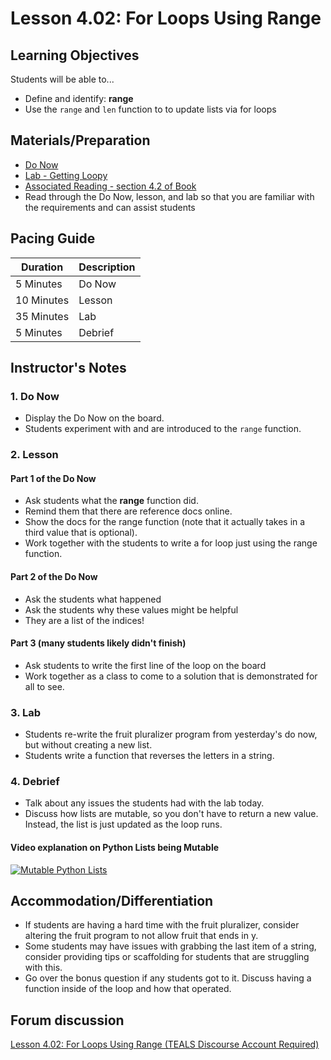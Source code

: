 # Lesson 4.02: For Loops Using Range

## Learning Objectives

Students will be able to...

* Define and identify: **range**
* Use the `range` and `len` function to to update lists via for loops

## Materials/Preparation

* [Do Now]
* [Lab - Getting Loopy]
* [Associated Reading - section 4.2 of Book](https://tealsk12.gitbook.io/intro-cs-2/readings#4-2)
* Read through the Do Now, lesson, and lab so that you are familiar with the requirements and can assist students

## Pacing Guide

| **Duration**   | **Description** |
| ---------- | ----------- |
| 5 Minutes  | Do Now      |
| 10 Minutes | Lesson      |
| 35 Minutes | Lab         |
| 5 Minutes | Debrief     |

## Instructor's Notes

### 1. Do Now

* Display the Do Now on the board.
* Students experiment with and are introduced to the `range` function.

### 2. Lesson

#### Part 1 of the Do Now

* Ask students what the **range** function did.
* Remind them that there are reference docs online.
* Show the docs for the range function (note that it actually takes in a third value that is optional).
* Work together with the students to write a for loop just using the range function.

#### Part 2 of the Do Now

* Ask the students what happened
* Ask the students why these values might be helpful
* They are a list of the indices!

#### Part 3 (many students likely didn't finish)

* Ask students to write the first line of the loop on the board
* Work together as a class to come to a solution that is demonstrated for all to see.

### 3. Lab

* Students re-write the fruit pluralizer program from yesterday's do now, but without creating a new list.
* Students write a function that reverses the letters in a string.

### 4. Debrief

* Talk about any issues the students had with the lab today.
* Discuss how lists are mutable, so you don't have to return a new value. Instead, the list is just updated as the loop runs.

#### Video explanation on Python Lists being Mutable

[![Mutable Python Lists](https://img.youtube.com/vi/_y3PqL4lIzw/0.jpg)](https://youtu.be/_y3PqL4lIzw?t=181)

## Accommodation/Differentiation

* If students are having a hard time with the fruit pluralizer, consider altering the fruit program to not allow fruit that ends in y.
* Some students may have issues with grabbing the last item of a string, consider providing tips or scaffolding for students that are struggling with this.
* Go over the bonus question if any students got to it. Discuss having a function inside of the loop and how that operated.

## Forum discussion

[Lesson 4.02: For Loops Using Range (TEALS Discourse Account Required)](https://forums.tealsk12.org/c/unit-4-looping/lesson-4-02-for-loops-nested-loops)

[Do Now]: do_now.md
[Lab - Getting Loopy]: lab.md
